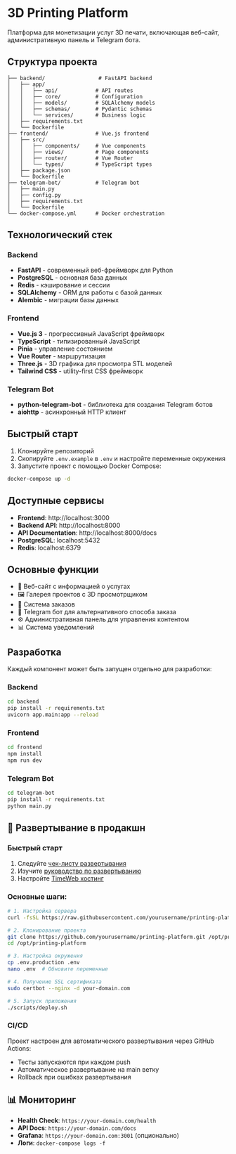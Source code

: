 # 3D Printing Platform

Платформа для монетизации услуг 3D печати, включающая веб-сайт, административную панель и Telegram бота.

## Структура проекта

```
├── backend/                 # FastAPI backend
│   ├── app/
│   │   ├── api/            # API routes
│   │   ├── core/           # Configuration
│   │   ├── models/         # SQLAlchemy models
│   │   ├── schemas/        # Pydantic schemas
│   │   └── services/       # Business logic
│   ├── requirements.txt
│   └── Dockerfile
├── frontend/               # Vue.js frontend
│   ├── src/
│   │   ├── components/     # Vue components
│   │   ├── views/          # Page components
│   │   ├── router/         # Vue Router
│   │   └── types/          # TypeScript types
│   ├── package.json
│   └── Dockerfile
├── telegram-bot/           # Telegram bot
│   ├── main.py
│   ├── config.py
│   ├── requirements.txt
│   └── Dockerfile
└── docker-compose.yml      # Docker orchestration
```

## Технологический стек

### Backend
- **FastAPI** - современный веб-фреймворк для Python
- **PostgreSQL** - основная база данных
- **Redis** - кэширование и сессии
- **SQLAlchemy** - ORM для работы с базой данных
- **Alembic** - миграции базы данных

### Frontend
- **Vue.js 3** - прогрессивный JavaScript фреймворк
- **TypeScript** - типизированный JavaScript
- **Pinia** - управление состоянием
- **Vue Router** - маршрутизация
- **Three.js** - 3D графика для просмотра STL моделей
- **Tailwind CSS** - utility-first CSS фреймворк

### Telegram Bot
- **python-telegram-bot** - библиотека для создания Telegram ботов
- **aiohttp** - асинхронный HTTP клиент

## Быстрый старт

1. Клонируйте репозиторий
2. Скопируйте `.env.example` в `.env` и настройте переменные окружения
3. Запустите проект с помощью Docker Compose:

```bash
docker-compose up -d
```

## Доступные сервисы

- **Frontend**: http://localhost:3000
- **Backend API**: http://localhost:8000
- **API Documentation**: http://localhost:8000/docs
- **PostgreSQL**: localhost:5432
- **Redis**: localhost:6379

## Основные функции

- 📱 Веб-сайт с информацией о услугах
- 🖼️ Галерея проектов с 3D просмотрщиком
- 📝 Система заказов
- 🤖 Telegram бот для альтернативного способа заказа
- ⚙️ Административная панель для управления контентом
- 📊 Система уведомлений

## Разработка

Каждый компонент может быть запущен отдельно для разработки:

### Backend
```bash
cd backend
pip install -r requirements.txt
uvicorn app.main:app --reload
```

### Frontend
```bash
cd frontend
npm install
npm run dev
```

### Telegram Bot
```bash
cd telegram-bot
pip install -r requirements.txt
python main.py
```

## 🚀 Развертывание в продакшн

### Быстрый старт
1. Следуйте [чек-листу развертывания](DEPLOYMENT_CHECKLIST.md)
2. Изучите [руководство по развертыванию](docs/DEPLOYMENT_GUIDE.md)
3. Настройте [TimeWeb хостинг](docs/TIMEWEB_SETUP.md)

### Основные шаги:
```bash
# 1. Настройка сервера
curl -fsSL https://raw.githubusercontent.com/yourusername/printing-platform/main/scripts/setup-server.sh | bash

# 2. Клонирование проекта
git clone https://github.com/yourusername/printing-platform.git /opt/printing-platform
cd /opt/printing-platform

# 3. Настройка окружения
cp .env.production .env
nano .env  # Обновите переменные

# 4. Получение SSL сертификата
sudo certbot --nginx -d your-domain.com

# 5. Запуск приложения
./scripts/deploy.sh
```

### CI/CD
Проект настроен для автоматического развертывания через GitHub Actions:
- Тесты запускаются при каждом push
- Автоматическое развертывание на main ветку
- Rollback при ошибках развертывания

## 📊 Мониторинг

- **Health Check**: `https://your-domain.com/health`
- **API Docs**: `https://your-domain.com/docs`
- **Grafana**: `https://your-domain.com:3001` (опционально)
- **Логи**: `docker-compose logs -f`